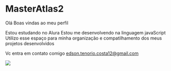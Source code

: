 # MasterAtlas2
Olá
Boas vindas ao meu perfil 

Estou estudando no Alura
Estou me desenvolvendo na linguagem javaScript
Utilizo esse espaço para minha organização e compatilhamento dos meus projetos desenvolvidos

Vc entra em contato comigo
edson.tenorio.costa12@gmail.com

![](https://media1.tenor.com/m/hCtHzgndAsoAAAAd/master-yi-banner.gif)
